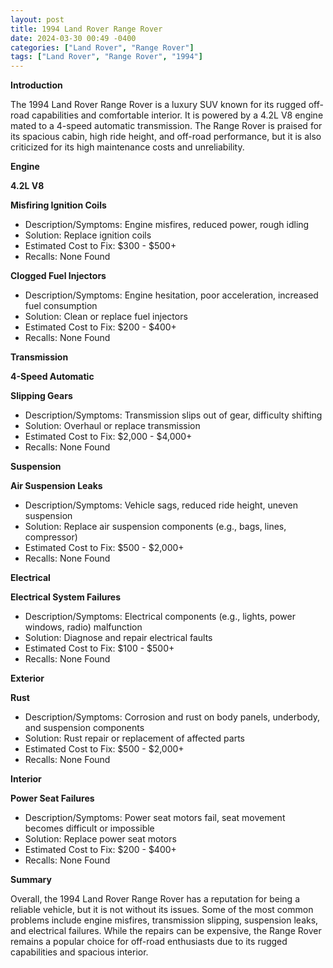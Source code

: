 ```yaml
---
layout: post
title: 1994 Land Rover Range Rover
date: 2024-03-30 00:49 -0400
categories: ["Land Rover", "Range Rover"]
tags: ["Land Rover", "Range Rover", "1994"]
---
```

**Introduction**

The 1994 Land Rover Range Rover is a luxury SUV known for its rugged off-road capabilities and comfortable interior. It is powered by a 4.2L V8 engine mated to a 4-speed automatic transmission. The Range Rover is praised for its spacious cabin, high ride height, and off-road performance, but it is also criticized for its high maintenance costs and unreliability.

**Engine**

**4.2L V8**

**Misfiring Ignition Coils**
* Description/Symptoms: Engine misfires, reduced power, rough idling
* Solution: Replace ignition coils
* Estimated Cost to Fix: $300 - $500+
* Recalls: None Found

**Clogged Fuel Injectors**
* Description/Symptoms: Engine hesitation, poor acceleration, increased fuel consumption
* Solution: Clean or replace fuel injectors
* Estimated Cost to Fix: $200 - $400+
* Recalls: None Found

**Transmission**

**4-Speed Automatic**

**Slipping Gears**
* Description/Symptoms: Transmission slips out of gear, difficulty shifting
* Solution: Overhaul or replace transmission
* Estimated Cost to Fix: $2,000 - $4,000+
* Recalls: None Found

**Suspension**

**Air Suspension Leaks**
* Description/Symptoms: Vehicle sags, reduced ride height, uneven suspension
* Solution: Replace air suspension components (e.g., bags, lines, compressor)
* Estimated Cost to Fix: $500 - $2,000+
* Recalls: None Found

**Electrical**

**Electrical System Failures**
* Description/Symptoms: Electrical components (e.g., lights, power windows, radio) malfunction
* Solution: Diagnose and repair electrical faults
* Estimated Cost to Fix: $100 - $500+
* Recalls: None Found

**Exterior**

**Rust**
* Description/Symptoms: Corrosion and rust on body panels, underbody, and suspension components
* Solution: Rust repair or replacement of affected parts
* Estimated Cost to Fix: $500 - $2,000+
* Recalls: None Found

**Interior**

**Power Seat Failures**
* Description/Symptoms: Power seat motors fail, seat movement becomes difficult or impossible
* Solution: Replace power seat motors
* Estimated Cost to Fix: $200 - $400+
* Recalls: None Found

**Summary**

Overall, the 1994 Land Rover Range Rover has a reputation for being a reliable vehicle, but it is not without its issues. Some of the most common problems include engine misfires, transmission slipping, suspension leaks, and electrical failures. While the repairs can be expensive, the Range Rover remains a popular choice for off-road enthusiasts due to its rugged capabilities and spacious interior.
